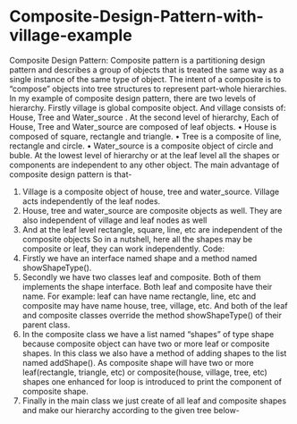# Composite-Design-Pattern-with-village-example
Composite Design Pattern:
Composite pattern is a partitioning design pattern and describes a group of objects that is treated the same way as a single instance of the same type of object. The intent of a composite is to “compose” objects into tree structures to represent part-whole hierarchies.
In my example of composite design pattern, there are two levels of hierarchy. Firstly village is global composite object. And village consists of: House, Tree and Water_source .
At the second level of hierarchy, Each of House, Tree and Water_source are composed of leaf objects.
•	House is composed of square, rectangle and triangle.
•	Tree is a composite of line, rectangle and circle.
•	Water_source is a composite object of circle and buble.
At the lowest level of hierarchy or at the leaf level all the shapes or components are independent to any other object.
The main advantage of composite design pattern is that-
1.	Village is a composite object of house, tree and water_source. Village acts independently of the leaf nodes.
2.	House, tree and water_source are composite objects as well. They are also independent of village and leaf nodes as well
3.	And at the leaf level rectangle, square, line, etc are independent of the composite objects
So in a nutshell, here all the shapes may be composite or leaf, they can work independently.
Code:
1.	Firstly we have an interface named shape and a method named showShapeType().
2.	Secondly we have two classes leaf and composite. Both of them implements the shape interface. Both leaf and composite have their name. For example: leaf can have name rectangle, line, etc and composite may have name house, tree, village, etc. And both of the leaf and composite classes override the method showShapeType() of their parent class.
3.	In the composite class we have a list named “shapes” of type shape because composite object can have two or more leaf or composite shapes. In this class we also have a method of adding shapes to the list named addShape(). As composite shape will have two or more leaf(rectangle, triangle, etc) or composite(house, village, tree, etc) shapes one enhanced for loop is introduced to print the component of composite shape.
4.	Finally in the main class we just create of all leaf and composite shapes and make our hierarchy according to the given tree below-
